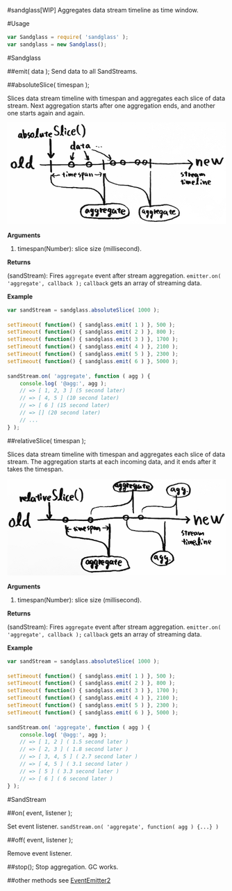 #sandglass[WIP]
Aggregates data stream timeline as time window.



#Usage

```javascript
var Sandglass = require( 'sandglass' );
var sandglass = new Sandglass();
```



#Sandglass

##emit( data );
Send data to all SandStreams.

##absoluteSlice( timespan );

Slices data stream timeline with timespan and aggregates each slice of data stream. Next aggregation starts after one aggregation ends, and another one starts again and again.

![](doc/img/absoluteSlice.jpg)

__Arguments__

1. timespan(Number): slice size (millisecond).

__Returns__

(sandStream): Fires `aggregate` event after stream aggregation.
`emitter.on( 'aggregate', callback );` 
`callback` gets an array of streaming data.

__Example__

```javascript
var sandStream = sandglass.absoluteSlice( 1000 );

setTimeout( function() { sandglass.emit( 1 ) }, 500 );
setTimeout( function() { sandglass.emit( 2 ) }, 800 );
setTimeout( function() { sandglass.emit( 3 ) }, 1700 );
setTimeout( function() { sandglass.emit( 4 ) }, 2100 );
setTimeout( function() { sandglass.emit( 5 ) }, 2300 );
setTimeout( function() { sandglass.emit( 6 ) }, 5000 );

sandStream.on( 'aggregate', function ( agg ) {
    console.log( '@agg:', agg );
    // => [ 1, 2, 3 ] (5 second later)
    // => [ 4, 5 ] (10 second later)
    // => [ 6 ] (15 second later)
    // => [] (20 second later)
    // ...
} );
```

##relativeSlice( timespan );

Slices data stream timeline with timespan and aggregates each slice of data stream. The aggregation starts at each incoming data, and it ends after it takes the timespan. 

![](doc/img/relativeSlice.jpg)

__Arguments__

1. timespan(Number): slice size (millisecond).

__Returns__

(sandStream): Fires `aggregate` event after stream aggregation.
`emitter.on( 'aggregate', callback );` 
`callback` gets an array of streaming data.

__Example__

```javascript
var sandStream = sandglass.absoluteSlice( 1000 );

setTimeout( function() { sandglass.emit( 1 ) }, 500 );
setTimeout( function() { sandglass.emit( 2 ) }, 800 );
setTimeout( function() { sandglass.emit( 3 ) }, 1700 );
setTimeout( function() { sandglass.emit( 4 ) }, 2100 );
setTimeout( function() { sandglass.emit( 5 ) }, 2300 );
setTimeout( function() { sandglass.emit( 6 ) }, 5000 );

sandStream.on( 'aggregate', function ( agg ) {
    console.log( '@agg:', agg );
    // => [ 1, 2 ] ( 1.5 second later )
    // => [ 2, 3 ] ( 1.8 second later )
    // => [ 3, 4, 5 ] ( 2.7 second later )
    // => [ 4, 5 ] ( 3.1 second later )
    // => [ 5 ] ( 3.3 second later )
    // => [ 6 ] ( 6 second later )
} );
```



#SandStream

##on( event, listener );

Set event listener.
`sandStream.on( 'aggregate', function( agg ) {...} )`

##off( event, listener );

Remove event listener.

##stop();
Stop aggregation. GC works.

##other methods
see [EventEmitter2](https://github.com/asyncly/EventEmitter2)
